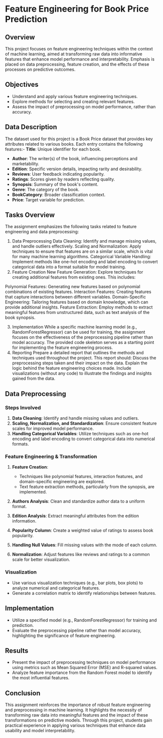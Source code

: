 # Feature Engineering for Book Price Prediction

## Overview
This project focuses on feature engineering techniques within the context of machine learning, aimed at transforming raw data into informative features that enhance model performance and interpretability. Emphasis is placed on data preprocessing, feature creation, and the effects of these processes on predictive outcomes.

## Objectives
- Understand and apply various feature engineering techniques.
- Explore methods for selecting and creating relevant features.
- Assess the impact of preprocessing on model performance, rather than accuracy.

## Data Description
The dataset used for this project is a Book Price dataset that provides key attributes related to various books. Each entry contains the following features:- **Title**: Unique identifier for each book.
- **Author**: The writer(s) of the book, influencing perceptions and marketability.
- **Edition**: Specific version details, impacting rarity and desirability.
- **Reviews**: User feedback indicating popularity.
- **Ratings**: Scores given by readers reflecting quality.
- **Synopsis**: Summary of the book's content.
- **Genre**: The category of the book.
- **BookCategory**: Broader classification context.
- **Price**: Target variable for prediction.

## Tasks Overview
The assignment emphasizes the following tasks related to feature engineering and data preprocessing:

1. Data Preprocessing
Data Cleaning: Identify and manage missing values, and handle outliers effectively.
Scaling and Normalization: Apply techniques to ensure that features are on a similar scale, which is vital for many machine learning algorithms.
Categorical Variable Handling: Implement methods like one-hot encoding and label encoding to convert categorical data into a format suitable for model training.
2. Feature Creation
New Feature Generation: Explore techniques for creating additional features from existing ones. This includes:

Polynomial Features: Generating new features based on polynomial combinations of existing features.
Interaction Features: Creating features that capture interactions between different variables.
Domain-Specific Engineering: Tailoring features based on domain knowledge, which can provide additional insights.
Feature Extraction: Employ methods to extract meaningful features from unstructured data, such as text analysis of the book synopsis.

3. Implementation
While a specific machine learning model (e.g., RandomForestRegressor) can be used for training, the assignment focuses on the effectiveness of the preprocessing pipeline rather than model accuracy.
The provided code skeleton serves as a starting point for implementing the feature engineering process.
4. Reporting
Prepare a detailed report that outlines the methods and techniques used throughout the project. This report should:
Discuss the preprocessing steps taken and their impact on the data.
Explain the logic behind the feature engineering choices made.
Include visualizations (without any code) to illustrate the findings and insights gained from the data.

## Data Preprocessing
### Steps Involved
1. **Data Cleaning**: Identify and handle missing values and outliers.
2. **Scaling, Normalization, and Standardization**: Ensure consistent feature scales for improved model performance.
3. **Handling Categorical Variables**: Utilize techniques such as one-hot encoding and label encoding to convert categorical data into numerical formats.

### Feature Engineering & Transformation
1. **Feature Creation**: 
   - Techniques like polynomial features, interaction features, and domain-specific engineering are explored.
   - Text feature extraction methods, particularly from the synopsis, are implemented.

2. **Authors Analysis**: Clean and standardize author data to a uniform format.

3. **Edition Analysis**: Extract meaningful attributes from the edition information.

4. **Popularity Column**: Create a weighted value of ratings to assess book popularity.

5. **Handling Null Values**: Fill missing values with the mode of each column.

6. **Normalization**: Adjust features like reviews and ratings to a common scale for better visualization.

### Visualization
- Use various visualization techniques (e.g., bar plots, box plots) to analyze numerical and categorical features.
- Generate a correlation matrix to identify relationships between features.

## Implementation
- Utilize a specified model (e.g., RandomForestRegressor) for training and prediction.
- Evaluate the preprocessing pipeline rather than model accuracy, highlighting the significance of feature engineering.

## Results
- Present the impact of preprocessing techniques on model performance using metrics such as Mean Squared Error (MSE) and R-squared values.
- Analyze feature importance from the Random Forest model to identify the most influential features.

## Conclusion
This assignment reinforces the importance of robust feature engineering and preprocessing in machine learning. It highlights the necessity of transforming raw data into meaningful features and the impact of these transformations on predictive models. Through this project, students gain practical experience in applying various techniques that enhance data usability and model interpretability.



